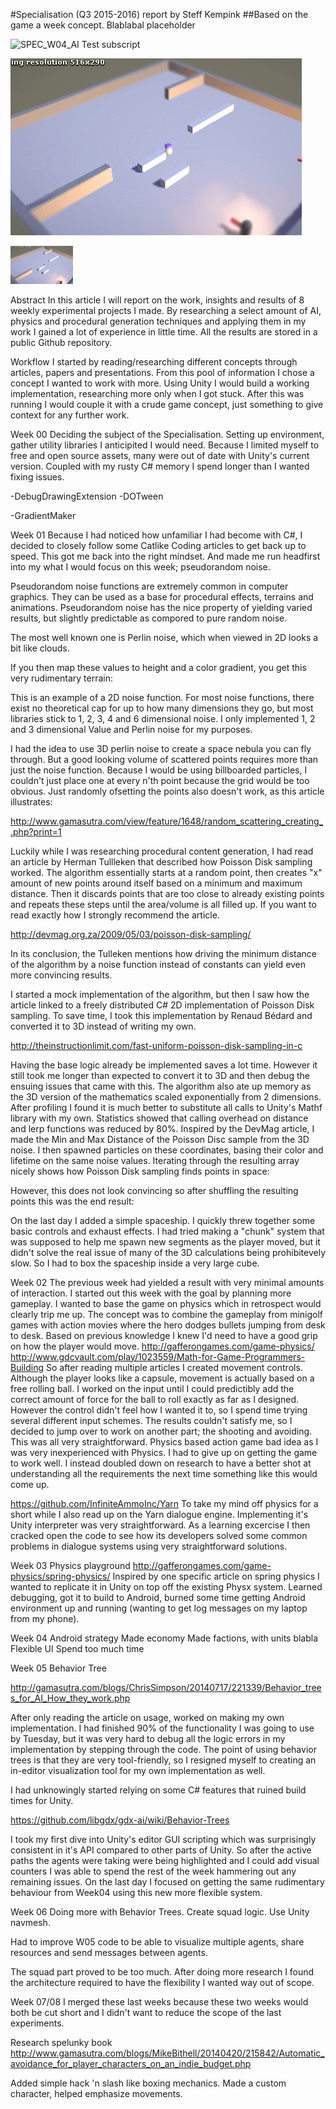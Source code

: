 #Specialisation (Q3 2015-2016) report by Steff Kempink
##Based on the game a week concept. Blablabal placeholder

<img class="size-full wp-image-224 " alt="SPEC_W04_AI" src="http://kempink.eu/wp-content/uploads/2016/04/W04_AI.gif" width="466" height="283" /> Test subscript

![Gif thing](images/W02_cover.gif)

<img alt="SPEC_W04_AI" src="images/W02_cover.gif" width="100" />

Abstract
In this article I will report on the work, insights and results of 8 weekly experimental projects I made. By researching a select amount of AI, physics and procedural generation techniques and applying them in my work I gained a lot of experience in little time.
All the results are stored in a public Github repository.

Workflow
I started by reading/researching different concepts through articles, papers and presentations. From this pool of information I chose a concept I wanted to work with more.
Using Unity I would build a working implementation, researching more only when I got stuck. After this was running I would couple it with a crude game concept, just something to give context for any further work.


Week 00
Deciding the subject of the Specialisation.
Setting up environment, gather utility libraries I anticipited I would need. Because I limited myself to free and open source assets, many were out of date with Unity's current version. Coupled with my rusty C# memory I spend longer than I wanted fixing issues.

-DebugDrawingExtension
-DOTween

-GradientMaker

Week 01
Because I had noticed how unfamiliar I had become with C#, I decided to closely follow some Catlike Coding articles to get back up to speed. This got me back into the right mindset. And made me run headfirst into my what I would focus on this week; pseudorandom noise.

Pseudorandom noise functions are extremely common in computer graphics. They can be used as a base for procedural effects, terrains and animations. Pseudorandom noise has the nice property of yielding varied results, but slightly predictable as compored to pure random noise.

The most well known one is Perlin noise, which when viewed in 2D looks a bit like clouds.

If you then map these values to height and a color gradient, you get this very rudimentary terrain:

This is an example of a 2D noise function. For most noise functions, there exist no theoretical cap for up to how many dimensions they go, but most libraries stick to 1, 2, 3, 4 and 6 dimensional noise. I only implemented 1, 2 and 3 dimensional Value and Perlin noise for my purposes.

I had the idea to use 3D perlin noise to create a space nebula you can fly through. But a good looking volume of scattered points requires more than just the noise function. Because I would be using billboarded particles, I couldn't just place one at every n'th  point because the grid would be too obvious. Just randomly ofsetting the points also doesn't work, as this article illustrates:

http://www.gamasutra.com/view/feature/1648/random_scattering_creating_.php?print=1

Luckily while I was researching procedural content generation, I had read an article by Herman Tullleken that described how Poisson Disk sampling worked. The algorithm essentially starts at a random point, then creates "x" amount of new points around itself based on a minimum and maximum distance. Then it discards points that are too close to already existing points and repeats these steps until the area/volume is all filled up. If you want to read exactly how I strongly recommend the article.

http://devmag.org.za/2009/05/03/poisson-disk-sampling/

In its conclusion, the Tulleken mentions how driving the minimum distance of the algorithm by a noise function instead of constants can yield even more convincing results.

I started a mock implementation of the algorithm, but then I saw how the article linked to a freely distributed C# 2D implementation of Poisson Disk sampling. To save time, I took this implementation by Renaud Bédard and converted it to 3D instead of writing my own.

http://theinstructionlimit.com/fast-uniform-poisson-disk-sampling-in-c

Having the base logic already be implemented saves a lot time. However it still took me longer than expected to convert it to 3D and then debug the ensuing issues that came with this. The algorithm also ate up memory as the 3D version of the mathematics scaled exponentially from 2 dimensions. After profiling I found it is much better to substitute all calls to Unity's Mathf library with my own. Statistics showed that calling overhead on distance and lerp functions was reduced by 80%.
Inspired by the DevMag article, I made the Min and Max Distance of the Poisson Disc sample from the 3D noise. I then spawned particles on these coordinates,  basing their color and lifetime on the same noise values. Iterating through the resulting array nicely shows how Poisson Disk sampling finds points in space:

However, this does not look convincing so after shuffling the resulting points this was the end result:


On the last day I added a simple spaceship. I quickly threw together some basic controls and exhaust effects. I had tried making a "chunk" system that was supposed to help me spawn new segments as the player moved, but it didn't solve the real issue of many of the 3D calculations being prohibitevely slow. So I had to box the spaceship inside a very large cube.


Week 02
The previous week had yielded a result with very minimal amounts of interaction. I started out this week with the goal by planning more gameplay. I wanted to base the game on physics which in retrospect would clearly trip me up.
The concept was to combine the gameplay from minigolf games with action movies where the hero dodges bullets jumping from desk to desk. Based on previous knowledge I knew I'd need to have a good grip on how the player would move.
http://gafferongames.com/game-physics/
http://www.gdcvault.com/play/1023559/Math-for-Game-Programmers-Building
So after reading multiple articles I created movement controls. Although the player looks like a capsule, movement is actually based on a free rolling ball. I worked on the input until I could predictibly add the correct amount of force for the ball to roll exactly as far as I designed. However the control didn't feel how I wanted it to, so I spend time trying several different input schemes. The results couldn't satisfy me, so I decided to jump over to work on another part; the shooting and avoiding. This was all very straightforward.
Physics based action game bad idea as I was very inexperienced with Physics. I had to give up on getting the game to work well. I instead doubled down on research to have a better shot at understanding all the requirements the next time something like this would come up.

https://github.com/InfiniteAmmoInc/Yarn
To take my mind off physics for a short while I also read up on the Yarn dialogue engine. Implementing it's Unity interpreter was very straightforward. As a learning excercise I then cracked open the code to see how its developers solved some common problems in dialogue systems using very straightforward solutions.

Week 03
Physics playground
http://gafferongames.com/game-physics/spring-physics/
Inspired by one specific article on spring physics I wanted to replicate it in Unity on top off the existing Physx system.
Learned debugging, got it to build to Android, burned some time getting Android environment up and running (wanting to get log messages on my laptop from my phone).

Week 04
Android strategy
Made economy
Made factions, with units blabla
Flexible UI
Spend too much time

Week 05
Behavior Tree

http://gamasutra.com/blogs/ChrisSimpson/20140717/221339/Behavior_trees_for_AI_How_they_work.php

After only reading the article on usage, worked on making my own implementation. I had finished 90% of the functionality I was going to use by Tuesday, but it was very hard to debug all the logic errors in my implementation by stepping through the code. The point of using behavior trees is that they are very tool-friendly, so I resigned myself to creating an in-editor visualization tool for my own implementation as well.

I had unknowingly started relying on some C# features that ruined build times for Unity.

https://github.com/libgdx/gdx-ai/wiki/Behavior-Trees

I took my first dive into Unity's editor GUI scripting which was surprisingly consistent in it's API compared to other parts of Unity. So after the active paths the agents were taking were being highlighted and I could add visual counters I was able to spend the rest of the week hammering out any remaining issues. On the last day I focused on getting the same rudimentary behaviour from Week04 using this new more flexible system.


Week 06
Doing more with Behavior Trees.
Create squad logic.
Use Unity navmesh.

Had to improve W05 code to be able to visualize multiple agents, share resources and send messages between agents.

The squad part proved to be too much. After doing more research I found the architecture required to have the flexibility I wanted way out of scope.

Week 07/08
I merged these last weeks because these two weeks would both be cut short and I didn't want to reduce the scope of the last experiments.

Research
spelunky book
http://www.gamasutra.com/blogs/MikeBithell/20140420/215842/Automatic_avoidance_for_player_characters_on_an_indie_budget.php

Added simple hack 'n slash like boxing mechanics. Made a custom character, helped emphasize movements.
